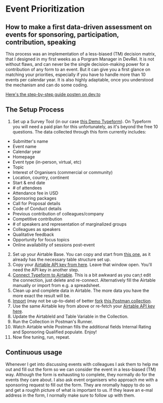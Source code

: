 # Event Prioritization
## How to make a first data-driven assessment on events for sponsoring, participation, contribution, speaking

This process was an implementation of a less-biased (TM) decision matrix, that I designed in my first weeks as a Porgram Manager in DevRel. It is not without flaws, and can never be the single decision-making power for a contribution of any form to an event. But it can give you a first glance on matching your priorities, especially if you have to handle more than 10 events per calendar year. It is also highly adaptable, once you understood the mechanism and can do some coding.

[Here's the step-by-step guide posten on dev.to](https://dev.to/postman/a-devrel-approach-to-prioritising-events-3d7m)

## The Setup Process
1) Set up a Survey Tool (in our case [this Demo Typeform](https://jpr72681q14.typeform.com/to/jNUN5xMj)). On Typeform you will need a paid plan for this unfortunately, as it's beyond the free 10 questions. The data collected through this form currently includes:
 - Submitter's name
 - Event name
 - Calendar year
 - Homepage
 - Event type (in-person, virtual, etc)
 - Topic
 - Interest of Organisers (commercial or community)
 - Location, country, continent
 - Start & end date
 - \# of attendees
 - Attendance fee in USD
 - Sponsoring packages
 - Call for Proposal details
 - Code of Conduct details
 - Previous contribution of colleagues/company
 - Competitive contribution
 - \# of speakers and representation of marginalized groups
 - Colleagues as speakers
 - Qualitative feedback
 - Opportunity for focus topics
 - Online availability of sessions post-event

2) Set up your Airtable Base. You can copy and start from [this one](https://airtable.com/shrj4wLwYro6MbDoj), as it already has the necessary table structure set up.
4) Copy your [Airtable API key from here](https://airtable.com/account). Leave that window open. You'll need the API key in another step.
3) [Connect Typeform to Airtable](https://www.typeform.com/help/a/send-data-to-airtable-with-a-typeform-360029263292/). This is a bit awkward as you can;t edit the connection, just delete and re-connect. Alternatively fill the Airtable manually or import from e.g. a spreadsheet.
4) Clean up and complete data in Airtable. The more data you have the more exact the result will be.
5) [Import](https://github.com/jansche/event-prioritization/blob/main/Postman_Collection_EventViability.json) (may not be up-to-date) of better [fork](https://learning.postman.com/docs/collaborating-in-postman/version-control-for-collections/) [this Postman collection](https://www.postman.com/lichtsucht/workspace/demo-space/collection/11948645-a6307c6d-39dc-457a-bf19-455158425ff5?ctx=documentation).
4) Use the same Airtable key from above or re-fetch your [Airtable API key here](https://airtable.com/account).
5) Update the AirtableId and Table Variable in the Collection. 
6) Run the Collection in Postman's Runner.
7) Watch Airtable while Postman fills the additional fields Internal Rating and Sponsoring Qualified populate. Enjoy! 
8) Now fine tuning, run, repeat. 

## Continuous usage
Whenever I get into discussing events with colleagues I ask them to help me out and fill out the form so we can consider the event in a less-biased (TM) way. Although the form is exhausting to complete, they normally do for the events they care about. I also ask event organisers who approach me with a sponsoring request to fill out the form. They are nromally happy to do so and get a roughh picture of what is important to us. If they leave an e-mal address in the form, I normally make sure to follow up with them.
